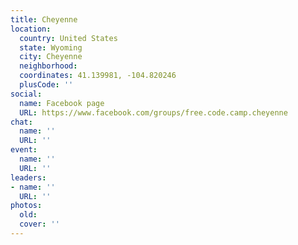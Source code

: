 ```yaml
---
title: Cheyenne
location:
  country: United States
  state: Wyoming
  city: Cheyenne
  neighborhood: 
  coordinates: 41.139981, -104.820246
  plusCode: ''
social:
  name: Facebook page
  URL: https://www.facebook.com/groups/free.code.camp.cheyenne
chat:
  name: ''
  URL: ''
event:
  name: ''
  URL: ''
leaders:
- name: ''
  URL: ''
photos:
  old: 
  cover: ''
---
```

